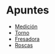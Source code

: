 ﻿# Apuntes

 - [Medición](MEDICION.html)
 - [Torno](TORNO.html)
 - [Fresadora](FRESADORA.html)
 - [Roscas](ROSCAS.html)
